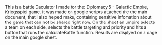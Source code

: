 This is a battle Caculator I made for the: Diplomacy 5 - Galactic Empire, Kriegsspiel game.
It was made on google scripts attached the the main document, that I also helped make, containing sensitive infomation about the game that can not be shared right now.
On the sheet an umpire selects a team on each side, selects the battle targeting and priority and hits a button that runs the calculateBattle function.
Results are displyed on a oage on the main google sheet.

